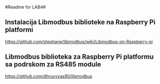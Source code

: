 #Readme for LAB4#

## Instalacija Libmodbus biblioteke na **Raspberry Pi** platformi ##

https://github.com/stephane/libmodbus/wiki/Libmodbus-on-Raspberry-pi

## Libmodbus biblioteka za **Raspberry Pi** platformu sa podrskom za RS485 module ##

https://github.com/dhruvvyas90/libmodbus
